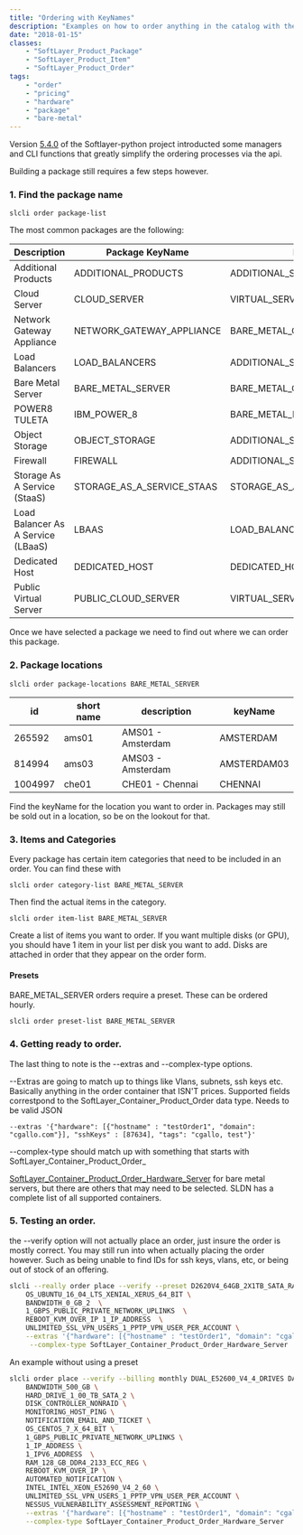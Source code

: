 ```yaml
---
title: "Ordering with KeyNames"
description: "Examples on how to order anything in the catalog with the proper package and item names."
date: "2018-01-15"
classes: 
    - "SoftLayer_Product_Package"
    - "SoftLayer_Product_Item"
    - "SoftLayer_Product_Order"
tags:
    - "order"
    - "pricing"
    - "hardware"
    - "package"
    - "bare-metal"
---
```


Version  [5.4.0](https://github.com/softlayer/softlayer-python/releases/tag/v5.4.0) of the Softlayer-python project introducted some managers and CLI functions that greatly simplify the ordering processes via the api.

Building a package still requires a few steps however.

### 1. Find the package name

```
slcli order package-list
```

The most common packages are the following:

|Description | Package KeyName | Package Type |
| --- | --- | --- |
| Additional Products | ADDITIONAL_PRODUCTS | ADDITIONAL_SERVICES |
| Cloud Server | CLOUD_SERVER | VIRTUAL_SERVER_INSTANCE|
|Network Gateway Appliance|NETWORK_GATEWAY_APPLIANCE |BARE_METAL_GATEWAY |
|Load Balancers|LOAD_BALANCERS|ADDITIONAL_SERVICES_LOAD_BALANCER |
|Bare Metal Server| BARE_METAL_SERVER|BARE_METAL_CPU_FAST_PROVISION|
|POWER8 TULETA|IBM_POWER_8 |BARE_METAL_POWER_CPU|
|Object Storage| OBJECT_STORAGE|ADDITIONAL_SERVICES_OBJECT_STORAGE|
|Firewall |FIREWALL |ADDITIONAL_SERVICES_FIREWALL|
|Storage As A Service (StaaS) |STORAGE_AS_A_SERVICE_STAAS |STORAGE_AS_A_SERVICE |
|Load Balancer As A Service (LBaaS) |LBAAS |LOAD_BALANCER_AS_A_SERVICE|
|Dedicated Host |DEDICATED_HOST |DEDICATED_HOST |
|Public Virtual Server  |PUBLIC_CLOUD_SERVER |VIRTUAL_SERVER_INSTANCE|
  
Once we have selected a package we need to find out where we can order this package.

### 2. Package locations
```
slcli order package-locations BARE_METAL_SERVER
```

| id | short name | description | keyName |
| --- | --- | --- | --- |
|265592  | ams01 | AMS01 - Amsterdam   |    AMSTERDAM
|814994 |  ams03 | AMS03 - Amsterdam  |     AMSTERDAM03
|1004997 | che01 | CHE01 - Chennai    |     CHENNAI

Find the keyName for the location you want to order in. Packages may still be sold out in a location, so be on the lookout for that.

### 3. Items and Categories
Every package has certain item categories that need to be included in an order. You can find these with 
```
slcli order category-list BARE_METAL_SERVER
```

Then find the actual items in the category.

```
slcli order item-list BARE_METAL_SERVER
```

Create a list of items you want to order. If you want multiple disks (or GPU), you should have 1 item in your list per disk you want to add. Disks are attached in order that they appear on the order form.

#### Presets
BARE_METAL_SERVER orders require a preset. These can be ordered hourly.

```
slcli order preset-list BARE_METAL_SERVER
```


### 4. Getting ready to order.
The last thing to note is the --extras and --complex-type options.

--Extras are going to match up to things like Vlans, subnets, ssh keys etc. Basically anything in the order container that ISN'T prices. Supported fields correstpond to the SoftLayer_Container_Product_Order data type. Needs to be valid JSON

```
--extras '{"hardware": [{"hostname" : "testOrder1", "domain": "cgallo.com"}], "sshKeys" : [87634], "tags": "cgallo, test"}'
```

--complex-type should match up with something that starts with SoftLayer_Container_Product_Order_

[SoftLayer_Container_Product_Order_Hardware_Server](http://sldn.softlayer.com/reference/datatypes/SoftLayer_Container_Product_Order_Hardware_Server) for bare metal servers, but there are others that may need to be selected. SLDN has a complete list of all supported containers.


### 5. Testing an order.

the --verify option will not actually place an order, just insure the order is mostly correct. You may still run into when actually placing the order however. Such as being unable to find IDs for ssh keys, vlans, etc, or being out of stock of an offering.

```bash
slcli --really order place --verify --preset D2620V4_64GB_2X1TB_SATA_RAID_1 BARE_METAL_SERVER  TORONTO  \
    OS_UBUNTU_16_04_LTS_XENIAL_XERUS_64_BIT \
    BANDWIDTH_0_GB_2  \
    1_GBPS_PUBLIC_PRIVATE_NETWORK_UPLINKS  \
    REBOOT_KVM_OVER_IP 1_IP_ADDRESS  \
    UNLIMITED_SSL_VPN_USERS_1_PPTP_VPN_USER_PER_ACCOUNT \
    --extras '{"hardware": [{"hostname" : "testOrder1", "domain": "cgallo.com"}], "sshKeys" : [87634], "tags": "cgallo, test"}' \
     --complex-type SoftLayer_Container_Product_Order_Hardware_Server
```


An example without using a preset
```bash
slcli order place --verify --billing monthly DUAL_E52600_V4_4_DRIVES DALLAS13 \
    BANDWIDTH_500_GB \
    HARD_DRIVE_1_00_TB_SATA_2 \
    DISK_CONTROLLER_NONRAID \
    MONITORING_HOST_PING \
    NOTIFICATION_EMAIL_AND_TICKET \
    OS_CENTOS_7_X_64_BIT \
    1_GBPS_PUBLIC_PRIVATE_NETWORK_UPLINKS \
    1_IP_ADDRESS \
    1_IPV6_ADDRESS  \
    RAM_128_GB_DDR4_2133_ECC_REG \
    REBOOT_KVM_OVER_IP \
    AUTOMATED_NOTIFICATION \
    INTEL_INTEL_XEON_E52690_V4_2_60 \
    UNLIMITED_SSL_VPN_USERS_1_PPTP_VPN_USER_PER_ACCOUNT \
    NESSUS_VULNERABILITY_ASSESSMENT_REPORTING \
    --extras '{"hardware": [{"hostname" : "testOrder1", "domain": "cgallo.com"}], "sshKeys" : [87634], "tags": "cgallo, test"}'  \
    --complex-type SoftLayer_Container_Product_Order_Hardware_Server
```
